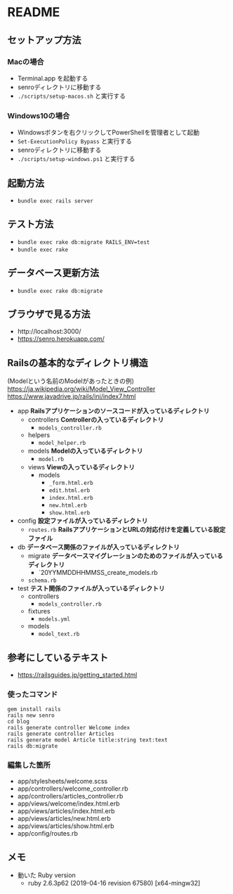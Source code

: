 # README

## セットアップ方法

### Macの場合
 - Terminal.app を起動する
 - senroディレクトリに移動する
 - `./scripts/setup-macos.sh` と実行する

### Windows10の場合
 - Windowsボタンを右クリックしてPowerShellを管理者として起動
 - `Set-ExecutionPolicy Bypass` と実行する
 - senroディレクトリに移動する
 - `./scripts/setup-windows.ps1` と実行する


## 起動方法
 - `bundle exec rails server`

## テスト方法
 - `bundle exec rake db:migrate RAILS_ENV=test`
 - `bundle exec rake`

## データベース更新方法
 - `bundle exec rake db:migrate`


## ブラウザで見る方法
 - http://localhost:3000/
 - https://senro.herokuapp.com/


## Railsの基本的なディレクトリ構造
(Modelという名前のModelがあったときの例)
https://ja.wikipedia.org/wiki/Model_View_Controller
https://www.javadrive.jp/rails/ini/index7.html


  - app  **Railsアプリケーションのソースコードが入っているディレクトリ**
    - controllers   **Controllerの入っているディレクトリ**
      - `models_controller.rb`
    - helpers
      - `model_helper.rb`
    - models   **Modelの入っているディレクトリ**
      - `model.rb`
    - views   **Viewの入っているディレクトリ**
      - models
        - `_form.html.erb`
        - `edit.html.erb`
        - `index.html.erb`
        - `new.html.erb`
        - `show.html.erb`
  - config   **設定ファイルが入っているディレクトリ**
    - `routes.rb`   **RailsアプリケーションとURLの対応付けを定義している設定ファイル**
  - db   **データベース関係のファイルが入っているディレクトリ**
    - migrate   **データベースマイグレーションのためのファイルが入っているディレクトリ**
      - `20YYMMDDHHMMSS_create_models.rb
    - `schema.rb`
  - test   **テスト関係のファイルが入っているディレクトリ**
    - controllers
      - `models_controller.rb`
    - fixtures
      - `models.yml`
    - models
      - `model_text.rb`


## 参考にしているテキスト
 - https://railsguides.jp/getting_started.html


### 使ったコマンド
```
gem install rails
rails new senro
cd blog
rails generate controller Welcome index
rails generate controller Articles
rails generate model Article title:string text:text
rails db:migrate
```

### 編集した箇所
 - app/stylesheets/welcome.scss
 - app/controllers/welcome_controller.rb
 - app/controllers/articles_controller.rb
 - app/views/welcome/index.html.erb
 - app/views/articles/index.html.erb
 - app/views/articles/new.html.erb
 - app/views/articles/show.html.erb
 - app/config/routes.rb


## メモ

* 動いた Ruby version
    - ruby 2.6.3p62 (2019-04-16 revision 67580) [x64-mingw32]

